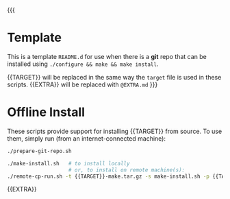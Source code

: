 {{{
# Template
This is a template `README.d` for use when there is a __git__ repo that can be installed using `./configure && make && make install`.

{{TARGET}} will be replaced in the same way the `target` file is used in these scripts.
{{EXTRA}} will be replaced with `@EXTRA.md`
}}}
# Offline Install
These scripts provide support for installing {{TARGET}} from source. To use them, simply run (from an internet-connected machine):
```bash
./prepare-git-repo.sh
```

```bash
./make-install.sh   # to install locally
                    # or, to install on remote machine(s):
./remote-cp-run.sh -t {{TARGET}}-make.tar.gz -s make-install.sh -p {{TARGET}} [-f nodefile list_of_nodes]
```
{{EXTRA}}
